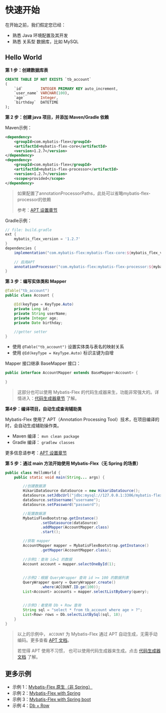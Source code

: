 # 快速开始

在开始之前，我们假定您已经：

- 熟悉 Java 环境配置及其开发
- 熟悉 关系型 数据库，比如 MySQL

## Hello World

**第 1 步：创建数据库表**

```sql
CREATE TABLE IF NOT EXISTS `tb_account`
(
    `id`        INTEGER PRIMARY KEY auto_increment,
    `user_name` VARCHAR(100),
    `age`       Integer,
    `birthday`  DATETIME
);
```

**第 2 步：创建 java 项目，并添加 Maven/Gradle 依赖**

Maven示例：

```xml
<dependency>
    <groupId>com.mybatis-flex</groupId>
    <artifactId>mybatis-flex-core</artifactId>
    <version>1.2.7</version>
</dependency>
<dependency>
    <groupId>com.mybatis-flex</groupId>
    <artifactId>mybatis-flex-processor</artifactId>
    <version>1.2.7</version>
    <scope>provided</scope>
</dependency>
```

> 如果配置了annotationProcessorPaths，此处可以省略mybatis-flex-processor的依赖
>
> 参考：[APT 设置章节](../others/apt.md)

Gradle示例：

```groovy
// file: build.gradle
ext {
    mybatis_flex_version = '1.2.7'
}
dependencies {
    implementation("com.mybatis-flex:mybatis-flex-core:${mybatis_flex_version}")
    
    // 启用APT
    annotationProcessor("com.mybatis-flex:mybatis-flex-processor:${mybatis_flex_version}")
}
```

**第 3 步：编写实体类和 Mapper**

```java
@Table("tb_account")
public class Account {

    @Id(keyType = KeyType.Auto)
    private Long id;
    private String userName;
    private Integer age;
    private Date birthday;
    
    //getter setter
}
```
- 使用 `@Table("tb_account")` 设置实体类与表名的映射关系
- 使用 `@Id(keyType = KeyType.Auto)` 标识主键为自增

Mapper 接口继承 BaseMapper 接口：
```java
public interface AccountMapper extends BaseMapper<Account> {
    
}
```

> 这部分也可以使用 Mybatis-Flex 的代码生成器来生，功能非常强大的。详情进入：[代码生成器章节](../others/codegen.md) 了解。


**第4步：编译项目，自动生成查询辅助类**

Mybatis-Flex 使用了 APT（Annotation Processing Tool）技术，在项目编译的时，会自动生成辅助操作类。

- Maven 编译： `mvn clean package`
- Gradle 编译： `gradlew classes`


更多信息请参考：[APT 设置章节](../others/apt.md)



**第 5 步：通过 main 方法开始使用 Mybatis-Flex（无 Spring 的场景）**

```java
public class HelloWorld {
    public static void main(String... args) {

        //创建数据源
        HikariDataSource dataSource = new HikariDataSource();
        dataSource.setJdbcUrl("jdbc:mysql://127.0.0.1:3306/mybatis-flex");
        dataSource.setUsername("username");
        dataSource.setPassword("password");

        //配置数据源
        MybatisFlexBootstrap.getInstance()
                .setDatasource(dataSource)
                .addMapper(AccountMapper.class)
                .start();

        //获取 mapper
        AccountMapper mapper = MybatisFlexBootstrap.getInstance()
                .getMapper(AccountMapper.class);
        
        //示例1：查询 id=1 的数据
        Account account = mapper.selectOneById(1);
        
        
        //示例2：根据 QueryWrapper 查询 id >= 100 的数据列表
        QueryWrapper query = QueryWrapper.create()
                .where(ACCOUNT.ID.ge(100));
        List<Account> accounts = mapper.selectListByQuery(query);
        
        
        //示例3：者使用 Db + Row 查询
        String sql = "select * from tb_account where age > ?";
        List<Row> rows = Db.selectListBySql(sql, 18);
    }
}
```

> 以上的示例中， `ACCOUNT` 为 Mybatis-Flex 通过 APT 自动生成，无需手动编码。更多查看 [APT 文档](../others/apt.md)。
> 
>若觉得 APT 使用不习惯，
> 也可以使用代码生成器来生成。点击 [代码生成器文档](../others/codegen.md) 了解。


## 更多示例

- 示例 1：[Mybatis-Flex 原生（非 Spring）](https://gitee.com/mybatis-flex/mybatis-flex-samples)
- 示例 2：[Mybatis-Flex with Spring](https://gitee.com/mybatis-flex/mybatis-flex-samples)
- 示例 3：[Mybatis-Flex with Spring boot](https://gitee.com/mybatis-flex/mybatis-flex-samples)
- 示例 4：[Db + Row](https://gitee.com/mybatis-flex/mybatis-flex/blob/main/mybatis-flex-test/mybatis-flex-native-test/src/main/java/com/mybatisflex/test/DbTestStarter.java)